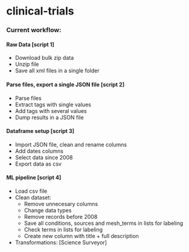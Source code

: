 # clinical-trials

### Current workflow: 
#### Raw Data  [script 1]
- Download bulk zip data
- Unzip file
- Save all xml files in a single folder

#### Parse files, export a single JSON file [script 2]
- Parse files
- Extract tags with single values
- Add tags with several values
- Dump results in a JSON file

#### Dataframe setup [script 3]
- Import JSON file, clean and rename columns
- Add dates columns
- Select data since 2008
- Export data as csv

#### ML pipeline [script 4]
- Load csv file
- Clean dataset:
	- Remove unnecesary columns
	- Change data types
	- Remove records before 2008
	- Save all conditions, sources and mesh_terms in lists for labeling
	- Check terms in lists for labeling
	- Create new column with title + full description
- Transformations: 
	[Science Surveyor]
